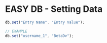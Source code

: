 # EASY DB - Setting Data

```js
db.set("Entry Name", "Entry Value");

// EXAMPLE
db.set("username_1", "BetaDv");
```
